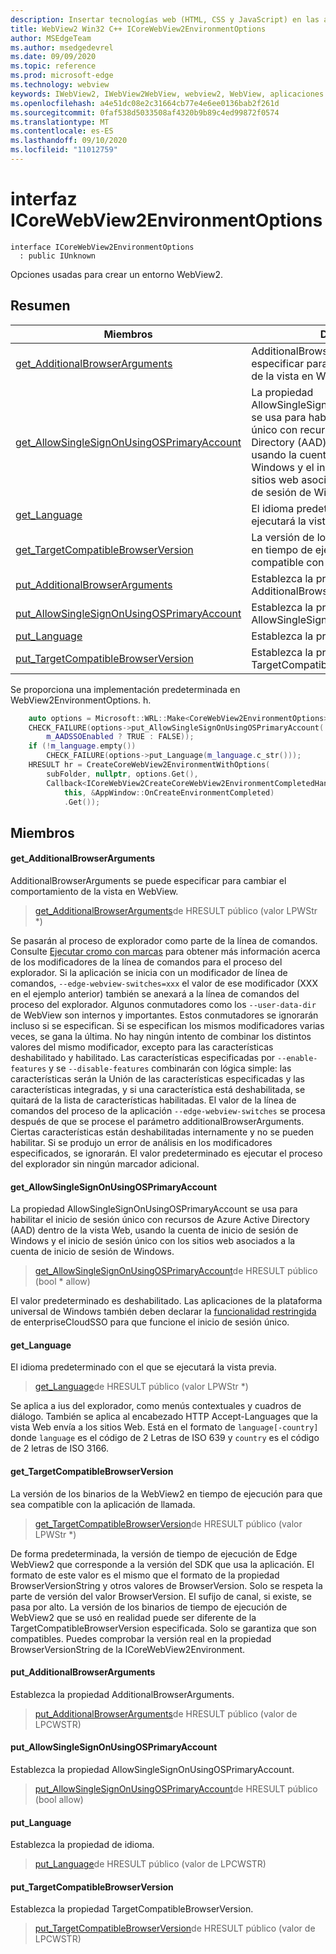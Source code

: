 ```yaml
---
description: Insertar tecnologías web (HTML, CSS y JavaScript) en las aplicaciones nativas con el control Microsoft Edge WebView2
title: WebView2 Win32 C++ ICoreWebView2EnvironmentOptions
author: MSEdgeTeam
ms.author: msedgedevrel
ms.date: 09/09/2020
ms.topic: reference
ms.prod: microsoft-edge
ms.technology: webview
keywords: IWebView2, IWebView2WebView, webview2, WebView, aplicaciones Win32, Win32, Edge, ICoreWebView2, ICoreWebView2Controller, control de explorador, HTML Edge, ICoreWebView2EnvironmentOptions
ms.openlocfilehash: a4e51dc08e2c31664cb77e4e6ee0136bab2f261d
ms.sourcegitcommit: 0faf538d5033508af4320b9b89c4ed99872f0574
ms.translationtype: MT
ms.contentlocale: es-ES
ms.lasthandoff: 09/10/2020
ms.locfileid: "11012759"
---
```

# interfaz ICoreWebView2EnvironmentOptions 

```
interface ICoreWebView2EnvironmentOptions
  : public IUnknown
```

Opciones usadas para crear un entorno WebView2.

## Resumen

 Miembros                        | Descripciones
--------------------------------|---------------------------------------------
[get_AdditionalBrowserArguments](#get_additionalbrowserarguments) | AdditionalBrowserArguments se puede especificar para cambiar el comportamiento de la vista en WebView.
[get_AllowSingleSignOnUsingOSPrimaryAccount](#get_allowsinglesignonusingosprimaryaccount) | La propiedad AllowSingleSignOnUsingOSPrimaryAccount se usa para habilitar el inicio de sesión único con recursos de Azure Active Directory (AAD) dentro de la vista Web, usando la cuenta de inicio de sesión de Windows y el inicio de sesión único con los sitios web asociados a la cuenta de inicio de sesión de Windows.
[get_Language](#get_language) | El idioma predeterminado con el que se ejecutará la vista previa.
[get_TargetCompatibleBrowserVersion](#get_targetcompatiblebrowserversion) | La versión de los binarios de la WebView2 en tiempo de ejecución para que sea compatible con la aplicación de llamada.
[put_AdditionalBrowserArguments](#put_additionalbrowserarguments) | Establezca la propiedad AdditionalBrowserArguments.
[put_AllowSingleSignOnUsingOSPrimaryAccount](#put_allowsinglesignonusingosprimaryaccount) | Establezca la propiedad AllowSingleSignOnUsingOSPrimaryAccount.
[put_Language](#put_language) | Establezca la propiedad de idioma.
[put_TargetCompatibleBrowserVersion](#put_targetcompatiblebrowserversion) | Establezca la propiedad TargetCompatibleBrowserVersion.

Se proporciona una implementación predeterminada en WebView2EnvironmentOptions. h.

```cpp
    auto options = Microsoft::WRL::Make<CoreWebView2EnvironmentOptions>();
    CHECK_FAILURE(options->put_AllowSingleSignOnUsingOSPrimaryAccount(
        m_AADSSOEnabled ? TRUE : FALSE));
    if (!m_language.empty())
        CHECK_FAILURE(options->put_Language(m_language.c_str()));
    HRESULT hr = CreateCoreWebView2EnvironmentWithOptions(
        subFolder, nullptr, options.Get(),
        Callback<ICoreWebView2CreateCoreWebView2EnvironmentCompletedHandler>(
            this, &AppWindow::OnCreateEnvironmentCompleted)
            .Get());
```

## Miembros

#### get_AdditionalBrowserArguments 

AdditionalBrowserArguments se puede especificar para cambiar el comportamiento de la vista en WebView.

> [get_AdditionalBrowserArguments](#get_additionalbrowserarguments)de HRESULT público (valor LPWStr *)

Se pasarán al proceso de explorador como parte de la línea de comandos. Consulte [Ejecutar cromo con marcas](https://aka.ms/RunChromiumWithFlags) para obtener más información acerca de los modificadores de la línea de comandos para el proceso del explorador. Si la aplicación se inicia con un modificador de línea de comandos, `--edge-webview-switches=xxx` el valor de ese modificador (XXX en el ejemplo anterior) también se anexará a la línea de comandos del proceso del explorador. Algunos conmutadores como los `--user-data-dir` de WebView son internos y importantes. Estos conmutadores se ignorarán incluso si se especifican. Si se especifican los mismos modificadores varias veces, se gana la última. No hay ningún intento de combinar los distintos valores del mismo modificador, excepto para las características deshabilitado y habilitado. Las características especificadas por `--enable-features` y se `--disable-features` combinarán con lógica simple: las características serán la Unión de las características especificadas y las características integradas, y si una característica está deshabilitada, se quitará de la lista de características habilitadas. El valor de la línea de comandos del proceso de la aplicación `--edge-webview-switches` se procesa después de que se procese el parámetro additionalBrowserArguments. Ciertas características están deshabilitadas internamente y no se pueden habilitar. Si se produjo un error de análisis en los modificadores especificados, se ignorarán. El valor predeterminado es ejecutar el proceso del explorador sin ningún marcador adicional.

#### get_AllowSingleSignOnUsingOSPrimaryAccount 

La propiedad AllowSingleSignOnUsingOSPrimaryAccount se usa para habilitar el inicio de sesión único con recursos de Azure Active Directory (AAD) dentro de la vista Web, usando la cuenta de inicio de sesión de Windows y el inicio de sesión único con los sitios web asociados a la cuenta de inicio de sesión de Windows.

> [get_AllowSingleSignOnUsingOSPrimaryAccount](#get_allowsinglesignonusingosprimaryaccount)de HRESULT público (bool * allow)

El valor predeterminado es deshabilitado. Las aplicaciones de la plataforma universal de Windows también deben declarar la [funcionalidad restringida](https://docs.microsoft.com/windows/uwp/packaging/app-capability-declarations#restricted-capabilities) de enterpriseCloudSSO para que funcione el inicio de sesión único.

#### get_Language 

El idioma predeterminado con el que se ejecutará la vista previa.

> [get_Language](#get_language)de HRESULT público (valor LPWStr *)

Se aplica a ius del explorador, como menús contextuales y cuadros de diálogo. También se aplica al encabezado HTTP Accept-Languages que la vista Web envía a los sitios Web. Está en el formato de `language[-country]` donde `language` es el código de 2 Letras de ISO 639 y `country` es el código de 2 letras de ISO 3166.

#### get_TargetCompatibleBrowserVersion 

La versión de los binarios de la WebView2 en tiempo de ejecución para que sea compatible con la aplicación de llamada.

> [get_TargetCompatibleBrowserVersion](#get_targetcompatiblebrowserversion)de HRESULT público (valor LPWStr *)

De forma predeterminada, la versión de tiempo de ejecución de Edge WebView2 que corresponde a la versión del SDK que usa la aplicación. El formato de este valor es el mismo que el formato de la propiedad BrowserVersionString y otros valores de BrowserVersion. Solo se respeta la parte de versión del valor BrowserVersion. El sufijo de canal, si existe, se pasa por alto. La versión de los binarios de tiempo de ejecución de WebView2 que se usó en realidad puede ser diferente de la TargetCompatibleBrowserVersion especificada. Solo se garantiza que son compatibles. Puedes comprobar la versión real en la propiedad BrowserVersionString de la ICoreWebView2Environment.

#### put_AdditionalBrowserArguments 

Establezca la propiedad AdditionalBrowserArguments.

> [put_AdditionalBrowserArguments](#put_additionalbrowserarguments)de HRESULT público (valor de LPCWSTR)

#### put_AllowSingleSignOnUsingOSPrimaryAccount 

Establezca la propiedad AllowSingleSignOnUsingOSPrimaryAccount.

> [put_AllowSingleSignOnUsingOSPrimaryAccount](#put_allowsinglesignonusingosprimaryaccount)de HRESULT público (bool allow)

#### put_Language 

Establezca la propiedad de idioma.

> [put_Language](#put_language)de HRESULT público (valor de LPCWSTR)

#### put_TargetCompatibleBrowserVersion 

Establezca la propiedad TargetCompatibleBrowserVersion.

> [put_TargetCompatibleBrowserVersion](#put_targetcompatiblebrowserversion)de HRESULT público (valor de LPCWSTR)

